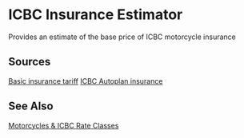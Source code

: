# ICBC Insurance Estimator

Provides an estimate of the base price of ICBC motorcycle insurance

## Sources

[Basic insurance tariff](https://www.icbc.com/about-icbc/company-info/Documents/bcuc/basic-tariff.pdf)
[ICBC Autoplan insurance](https://www.icbc.com/autoplan/Documents/autoplan-insurance-brochure.pdf)

## See Also

[Motorcycles & ICBC Rate Classes](https://airtable.com/universe/expADkoUx9fEDG3oW/motorcycles-and-icbc-rate-classes)